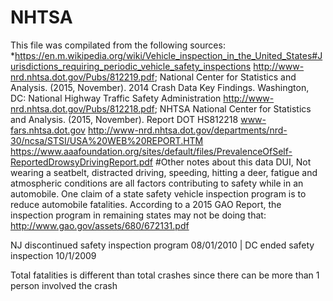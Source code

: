 # NHTSA
This file was compilated from the following sources: *https://en.m.wikipedia.org/wiki/Vehicle_inspection_in_the_United_States#Jurisdictions_requiring_periodic_vehicle_safety_inspections
http://www-nrd.nhtsa.dot.gov/Pubs/812219.pdf; National Center for Statistics and Analysis. (2015, November). 2014 Crash Data Key Findings. Washington, DC: National Highway Traffic Safety Administration
http://www-nrd.nhtsa.dot.gov/Pubs/812218.pdf; NHTSA National Center for Statistics and Analysis. (2015, November). Report DOT HS812218
www-fars.nhtsa.dot.gov
http://www-nrd.nhtsa.dot.gov/departments/nrd-30/ncsa/STSI/USA%20WEB%20REPORT.HTM
https://www.aaafoundation.org/sites/default/files/PrevalenceOfSelf-ReportedDrowsyDrivingReport.pdf
#Other notes about this data
DUI, Not wearing a seatbelt, distracted driving, speeding, hitting a deer, fatigue and atmospheric conditions are all factors contributing to safety while in an automobile.
One claim of a state safety vehicle inspection program is to reduce automobile fatalities. According to a 2015 GAO Report, the inspection program in remaining states may not be doing that: http://www.gao.gov/assets/680/672131.pdf

NJ discontinued safety inspection program 08/01/2010 |
DC ended safety inspection 10/1/2009

Total fatalities is different than total crashes since there can be more than 1 person involved the crash
